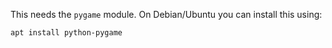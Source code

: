 This needs the `pygame` module. On Debian/Ubuntu you can install this using:

```
apt install python-pygame
```
